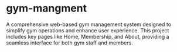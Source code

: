 # gym-mangment
A comprehensive web-based gym management system designed to simplify gym operations and enhance user experience.
 This project includes key pages like Home, Membership, and About, providing a seamless interface for both gym staff and members.

